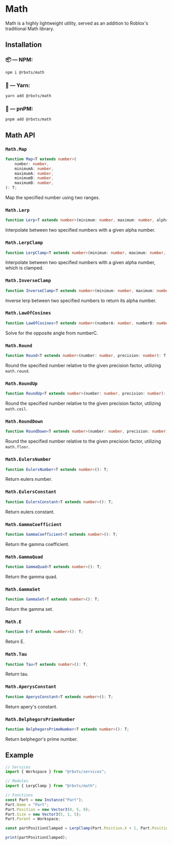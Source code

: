 # Math

Math is a highly lightweight utility, served as an addition to Roblox's traditional Math library.

## Installation

### 📦 — NPM:

```
npm i @rbxts/math
```

### 🧶 — Yarn:

```
yarn add @rbxts/math
```

### 📀 — pnPM:

```
pnpm add @rbxts/math
```

## Math API

### `Math.Map`

```ts
function Map<T extends number>(
	number: number,
	minimumA: number,
	maximumA: number,
	minimumB: number,
	maximumB: number,
): T;
```

Map the specified number using two ranges.

### `Math.Lerp`

```ts
function Lerp<T extends number>(minimum: number, maximum: number, alpha: number): T;
```

Interpolate between two specified numbers with a given alpha number.

### `Math.LerpClamp`

```ts
function LerpClamp<T extends number>(minimum: number, maximum: number, alpha: number): T;
```

Interpolate between two specified numbers with a given alpha number, which is clamped.

### `Math.InverseClamp`

```ts
function InverseClamp<T extends number>(minimum: number, maximum: number, alpha: number): T;
```

Inverse lerp between two specified numbers to return its alpha number.

### `Math.LawOfCosines`

```ts
function LawOfCosines<T extends number>(numberA: number, numberB: number, numberC: number): T;
```

Solve for the opposite angle from numberC.

### `Math.Round`

```ts
function Round<T extends number>(number: number, precision: number): T;
```

Round the specified number relative to the given precision factor, utilizing `math.round`.

### `Math.RoundUp`

```ts
function RoundUp<T extends number>(number: number, precision: number): T;
```

Round the specified number relative to the given precision factor, utilizing `math.ceil`.

### `Math.RoundDown`

```ts
function RoundDown<T extends number>(number: number, precision: number): T;
```

Round the specified number relative to the given precision factor, utilizing `math.floor`.

### `Math.EulersNumber`

```ts
function EulersNumber<T extends number>(): T;
```

Return eulers number.

### `Math.EulersConstant`

```ts
function EulersConstant<T extends number>(): T;
```

Return eulers constant.

### `Math.GammaCoefficient`

```ts
function GammaCoefficient<T extends number>(): T;
```

Return the gamma coefficient.

### `Math.GammaQuad`

```ts
function GammaQuad<T extends number>(): T;
```

Return the gamma quad.

### `Math.GammaSet`

```ts
function GammaSet<T extends number>(): T;
```

Return the gamma set.

### `Math.E`

```ts
function E<T extends number>(): T;
```

Return E.

### `Math.Tau`

```ts
function Tau<T extends number>(): T;
```

Return tau.

### `Math.AperysConstant`

```ts
function AperysConstant<T extends number>(): T;
```

Return apery's constant.

### `Math.BelphegorsPrimeNumber`

```ts
function BelphegorsPrimeNumber<T extends number>(): T;
```

Return belphegor's prime number.

## Example

```ts
// Services
import { Workspace } from "@rbxts/services";

// Modules
import { LerpClamp } from "@rbxts/math";

// Functions
const Part = new Instance("Part");
Part.Name = "Part";
Part.Position = new Vector3(0, 5, 0);
Part.Size = new Vector3(5, 1, 5);
Part.Parent = Workspace;

const partPositionClamped = LerpClamp(Part.Position.X + 1, Part.Position.Y + 1, Part.Position.Z + 1);

print(partPositionClamped);
```
